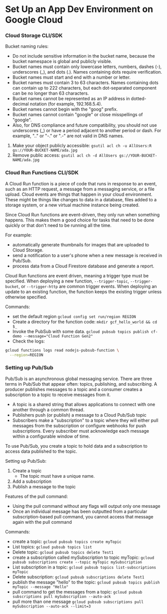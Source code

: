 # Set Up an App Dev Environment on Google Cloud
### Cloud Storage CLI/SDK
Bucket naming rules:
- Do not include sensitive information in the bucket name, because the bucket namespace is global and publicly visible.
- Bucket names must contain only lowercase letters, numbers, dashes (-), underscores (_), and dots (.). Names containing dots require verification.
- Bucket names must start and end with a number or letter.
- Bucket names must contain 3 to 63 characters. Names containing dots can contain up to 222 characters, but each dot-separated component can be no longer than 63 characters.
- Bucket names cannot be represented as an IP address in dotted-decimal notation (for example, 192.168.5.4).
- Bucket names cannot begin with the "goog" prefix.
- Bucket names cannot contain "google" or close misspellings of "google".
- Also, for DNS compliance and future compatibility, you should not use underscores (_) or have a period adjacent to another period or dash. For example, ".." or "-." or ".-" are not valid in DNS names.

1. Make your object publicly accessible: `gsutil acl ch -u AllUsers:R gs://YOUR-BUCKET-NAME/ada.jpg`
1. Remove public access: `gsutil acl ch -d AllUsers gs://YOUR-BUCKET-NAME/ada.jpg`

### Cloud Run Functions CLI/SDK
A Cloud Run function is a piece of code that runs in response to an event, such as an HTTP request, a message from a messaging service, or a file upload. Cloud events are things that happen in your cloud environment. These might be things like changes to data in a database, files added to a storage system, or a new virtual machine instance being created.

Since Cloud Run functions are event-driven, they only run when something happens. This makes them a good choice for tasks that need to be done quickly or that don't need to be running all the time.

For example:
- automatically generate thumbnails for images that are uploaded to Cloud Storage.
- send a notification to a user's phone when a new message is received in Pub/Sub.
- process data from a Cloud Firestore database and generate a report.

Cloud Run functions are event driven, meaning a trigger type must be specified. When deploying a new function, `--trigger-topic`, `--trigger-bucket`, or `--trigger-http` are common trigger events. When deploying an update to an existing function, the function keeps the existing trigger unless otherwise specified. 

Commands:
- set the default region `gcloud config set run/region REGION`
- Create a directory for the function code: `mkdir gcf_hello_world && cd $_`
- Invoke the PubSub with some data. `gcloud pubsub topics publish cf-demo --message="Cloud Function Gen2"`
- Check the logs:
```bash
gcloud functions logs read nodejs-pubsub-function \
  --region=REGION 
```

### Setting up Pub/Sub
Pub/Sub is an asynchronous global messaging service. There are three terms in Pub/Sub that appear often: topics, publishing, and subscribing. A producer publishes messages to a topic and a consumer creates a subscription to a topic to receive messages from it.
- A topic is a shared string that allows applications to connect with one another through a common thread.
- Publishers push (or publish) a message to a Cloud Pub/Sub topic
- Subscribers make a "subscription" to a topic where they will either pull messages from the subscription or configure webhooks for push subscriptions. Every subscriber must acknowledge each message within a configurable window of time.


To use Pub/Sub, you create a topic to hold data and a subscription to access data published to the topic. 

Setting up Pub/Sub:
1. Create a topic
    - The topic must have a unique name.
1. Add a subscription
1. Publish a message to the topic

Features of the pull command:
- Using the pull command without any flags will output only one message
- Once an individual message has been outputted from a particular subscription-based pull command, you cannot access that message again with the pull command

Commands:
- create a topic: `gcloud pubsub topics create myTopic`
- List topics: `gcloud pubsub topics list`
- Delete topic: `gcloud pubsub topics delete Test1`
- create a subscription called mySubscription to topic myTopic: `gcloud pubsub subscriptions create --topic myTopic mySubscription`
- List subscription in a topic: `gcloud pubsub topics list-subscriptions myTopic`
- Delete subscription: `gcloud pubsub subscriptions delete Test1`
- publish the message "hello" to the topic: `gcloud pubsub topics publish myTopic --message "Hello"`
- pull command to get the messages from a topic: `gcloud pubsub subscriptions pull mySubscription --auto-ack`
- pull more than one message `gcloud pubsub subscriptions pull mySubscription --auto-ack --limit=3`
